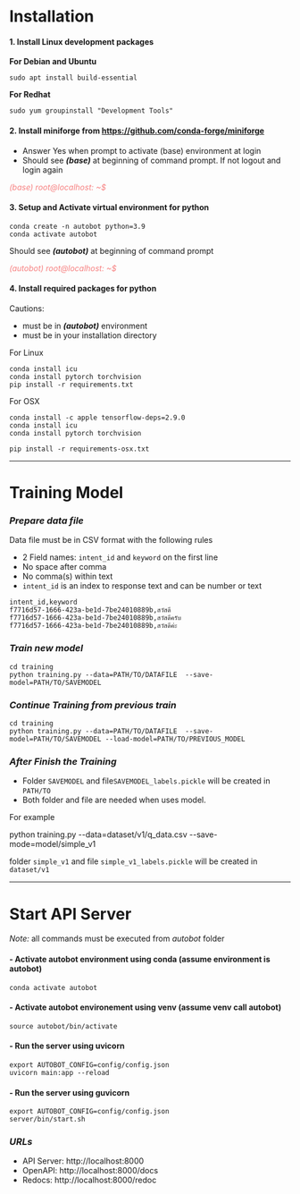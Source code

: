 # Installation

#### 1. Install Linux development packages

**For Debian and Ubuntu**

```
sudo apt install build-essential
```

**For Redhat**

```
sudo yum groupinstall "Development Tools"
```

#### 2. Install miniforge from https://github.com/conda-forge/miniforge

-   Answer Yes when prompt to activate (base) environment at login
-   Should see **_(base)_** at beginning of command prompt. If not logout and login again

<span style="color:#F78181">_(base) root@localhost: ~$_</span>

#### 3. Setup and Activate virtual environment for python

```
conda create -n autobot python=3.9
conda activate autobot
```

Should see **_(autobot)_** at beginning of command prompt

<span style="color:#F78181">_(autobot) root@localhost: ~$_</span>

#### 4. Install required packages for python

Cautions:

-   must be in **_(autobot)_** environment
-   must be in your installation directory

For Linux

```
conda install icu
conda install pytorch torchvision
pip install -r requirements.txt
```

For OSX

```
conda install -c apple tensorflow-deps=2.9.0
conda install icu
conda install pytorch torchvision

pip install -r requirements-osx.txt
```

---

# Training Model

### _Prepare data file_

Data file must be in CSV format with the following rules

-   2 Field names: `intent_id` and `keyword` on the first line
-   No space after comma
-   No comma(s) within text
-   `intent_id` is an index to response text and can be number or text

```
intent_id,keyword
f7716d57-1666-423a-be1d-7be24010889b,สวัสดี
f7716d57-1666-423a-be1d-7be24010889b,สวัสดีครับ
f7716d57-1666-423a-be1d-7be24010889b,สวัสดีค่ะ
```

### _Train new model_

```
cd training
python training.py --data=PATH/TO/DATAFILE  --save-model=PATH/TO/SAVEMODEL
```

### _Continue Training from previous train_

```
cd training
python training.py --data=PATH/TO/DATAFILE  --save-model=PATH/TO/SAVEMODEL --load-model=PATH/TO/PREVIOUS_MODEL
```

### _After Finish the Training_

-   Folder `SAVEMODEL` and file`SAVEMODEL_labels.pickle` will be created in `PATH/TO`
-   Both folder and file are needed when uses model.

For example

python training.py --data=dataset/v1/q_data.csv --save-mode=model/simple_v1

folder `simple_v1` and file `simple_v1_labels.pickle` will be created in `dataset/v1`

---

# Start API Server

_Note:_ all commands must be executed from _autobot_ folder

#### - Activate autobot environment using conda (assume environment is autobot)

```
conda activate autobot
```

#### - Activate autobot environement using venv (assume venv call autobot)

```
source autobot/bin/activate
```

#### - Run the server using uvicorn

```
export AUTOBOT_CONFIG=config/config.json
uvicorn main:app --reload
```

#### - Run the server using guvicorn

```
export AUTOBOT_CONFIG=config/config.json
server/bin/start.sh
```

### _URLs_

-   API Server: http://localhost:8000
-   OpenAPI: http://localhost:8000/docs
-   Redocs: http://localhost:8000/redoc
